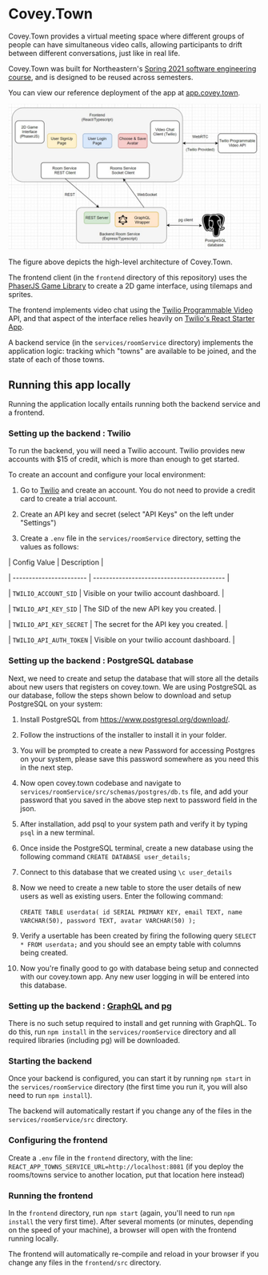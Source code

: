 # Covey.Town

Covey.Town provides a virtual meeting space where different groups of people can have simultaneous video calls, allowing participants to drift between different conversations, just like in real life.

Covey.Town was built for Northeastern's [Spring 2021 software engineering course](https://neu-se.github.io/CS4530-CS5500-Spring-2021/), and is designed to be reused across semesters.

You can view our reference deployment of the app at [app.covey.town](https://lucid-meitner-8f93df.netlify.app/).

![Covey.Town Architecture](docs/covey-town-architecture.jpeg)

The figure above depicts the high-level architecture of Covey.Town.

The frontend client (in the `frontend` directory of this repository) uses the [PhaserJS Game Library](https://phaser.io) to create a 2D game interface, using tilemaps and sprites.

The frontend implements video chat using the [Twilio Programmable Video](https://www.twilio.com/docs/video) API, and that aspect of the interface relies heavily on [Twilio's React Starter App](https://github.com/twilio/twilio-video-app-react).

A backend service (in the `services/roomService` directory) implements the application logic: tracking which "towns" are available to be joined, and the state of each of those towns.

## Running this app locally

Running the application locally entails running both the backend service and a frontend.

### Setting up the backend : Twilio

To run the backend, you will need a Twilio account. Twilio provides new accounts with $15 of credit, which is more than enough to get started.

To create an account and configure your local environment:

1. Go to [Twilio](https://www.twilio.com/) and create an account. You do not need to provide a credit card to create a trial account.

2. Create an API key and secret (select "API Keys" on the left under "Settings")

3. Create a `.env` file in the `services/roomService` directory, setting the values as follows:

| Config Value | Description |

| ----------------------- | ----------------------------------------- |

| `TWILIO_ACCOUNT_SID` | Visible on your twilio account dashboard. |

| `TWILIO_API_KEY_SID` | The SID of the new API key you created. |

| `TWILIO_API_KEY_SECRET` | The secret for the API key you created. |

| `TWILIO_API_AUTH_TOKEN` | Visible on your twilio account dashboard. |

### Setting up the backend : PostgreSQL database

Next, we need to create and setup the database that will store all the details about new users that registers on covey.town. We are using PostgreSQL as our database, follow the steps shown below to download and setup PostgreSQL on your system:

1. Install PostgreSQL from https://www.postgresql.org/download/.
2. Follow the instructions of the installer to install it in your folder.
3. You will be prompted to create a new Password for accessing Postgres on your system, please save this password somewhere as you need this in the next step.
4. Now open covey.town codebase and navigate to `services/roomService/src/schemas/postgres/db.ts` file, and add your password that you saved in the above step next to password field in the json.
5. After installation, add psql to your system path and verify it by typing `psql` in a new terminal.
6. Once inside the PostgreSQL terminal, create a new database using the following command `CREATE DATABASE user_details;`
7. Connect to this database that we created using `\c user_details`

8. Now we need to create a new table to store the user details of new users as well as existing users. Enter the following command:

   `CREATE TABLE userdata( id SERIAL PRIMARY KEY, email TEXT, name VARCHAR(50), password TEXT, avatar VARCHAR(50) );`

9. Verify a usertable has been created by firing the following query `SELECT * FROM userdata;` and you should see an empty table with columns being created.
10. Now you're finally good to go with database being setup and connected with our covey.town app. Any new user logging in will be entered into this database.

### Setting up the backend : [GraphQL](https://www.npmjs.com/package/graphql) and [pg](https://www.npmjs.com/package/pg)

There is no such setup required to install and get running with GraphQL. To do this, run `npm install` in the `services/roomService` directory and all required libraries (including pg) will be downloaded.

### Starting the backend

Once your backend is configured, you can start it by running `npm start` in the `services/roomService` directory (the first time you run it, you will also need to run `npm install`).

The backend will automatically restart if you change any of the files in the `services/roomService/src` directory.

### Configuring the frontend

Create a `.env` file in the `frontend` directory, with the line: `REACT_APP_TOWNS_SERVICE_URL=http://localhost:8081` (if you deploy the rooms/towns service to another location, put that location here instead)

### Running the frontend

In the `frontend` directory, run `npm start` (again, you'll need to run `npm install` the very first time). After several moments (or minutes, depending on the speed of your machine), a browser will open with the frontend running locally.

The frontend will automatically re-compile and reload in your browser if you change any files in the `frontend/src` directory.
